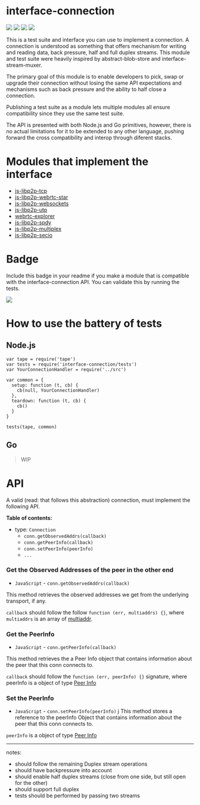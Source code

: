 interface-connection
==================

[![](https://img.shields.io/badge/made%20by-Protocol%20Labs-blue.svg?style=flat-square)](http://ipn.io)
[![](https://img.shields.io/badge/freenode-%23ipfs-blue.svg?style=flat-square)](http://webchat.freenode.net/?channels=%23ipfs)
![](https://img.shields.io/badge/npm-%3E%3D3.0.0-orange.svg?style=flat-square)
![](https://img.shields.io/badge/Node.js-%3E%3D4.0.0-orange.svg?style=flat-square)

This is a test suite and interface you can use to implement a connection. A connection is understood as something that offers mechanism for writing and reading data, back pressure, half and full duplex streams. This module and test suite were heavily inspired by abstract-blob-store and interface-stream-muxer.

The primary goal of this module is to enable developers to pick, swap or upgrade their connection without losing the same API expectations and mechanisms such as back pressure and the ability to half close a connection.

Publishing a test suite as a module lets multiple modules all ensure compatibility since they use the same test suite.

The API is presented with both Node.js and Go primitives, however, there is no actual limitations for it to be extended to any other language, pushing forward the cross compatibility and interop through diferent stacks.

# Modules that implement the interface

- [js-libp2p-tcp](https://github.com/libp2p/js-libp2p-tcp)
- [js-libp2p-webrtc-star](https://github.com/libp2p/js-libp2p-webrtc-star)
- [js-libp2p-websockets](https://github.com/libp2p/js-libp2p-websockets)
- [js-libp2p-utp](https://github.com/libp2p/js-libp2p-utp)
- [webrtc-explorer](https://github.com/diasdavid/webrtc-explorer)
- [js-libp2p-spdy](https://github.com/libp2p/js-libp2p-spdy)
- [js-libp2p-multiplex](https://github.com/libp2p/js-libp2p-multiplex)
- [js-libp2p-secio](https://github.com/libp2p/js-libp2p-secio)

# Badge

Include this badge in your readme if you make a module that is compatible with the interface-connection API. You can validate this by running the tests.

![](https://raw.githubusercontent.com/diasdavid/interface-connection/master/img/badge.png)

# How to use the battery of tests

## Node.js

```
var tape = require('tape')
var tests = require('interface-connection/tests')
var YourConnectionHandler = require('../src')

var common = {
  setup: function (t, cb) {
    cb(null, YourConnectionHandler)
  },
  teardown: function (t, cb) {
    cb()
  }
}

tests(tape, common)
```

## Go

> WIP

# API

A valid (read: that follows this abstraction) connection, must implement the following API.

**Table of contents:**

- type: `Connection`
  - `conn.getObservedAddrs(callback)`
  - `conn.getPeerInfo(callback)`
  - `conn.setPeerInfo(peerInfo)`
  - `...`

### Get the Observed Addresses of the peer in the other end

- `JavaScript` - `conn.getObservedAddrs(callback)`

This method retrieves the observed addresses we get from the underlying transport, if any.

`callback` should follow the follow `function (err, multiaddrs) {}`, where `multiaddrs` is an array of [multiaddr](https://github.com/multiformats/multiaddr).

### Get the PeerInfo

- `JavaScript` - `conn.getPeerInfo(callback)`

This method retrieves the a Peer Info object that contains information about the peer that this conn connects to.

`callback` should follow the `function (err, peerInfo) {}` signature, where peerInfo is a object of type [Peer Info](https://github.com/libp2p/js-peer-info)

### Set the PeerInfo

- `JavaScript` - `conn.setPeerInfo(peerInfo)`
j
This method stores a reference to the peerInfo Object that contains information about the peer that this conn connects to.

`peerInfo` is a object of type [Peer Info](https://github.com/diasdavid/js-peer-info)

---

notes:
  - should follow the remaining Duplex stream operations
  - should have backpressure into account
  - should enable half duplex streams (close from one side, but still open for the other)
  - should support full duplex
  - tests should be performed by passing two streams
